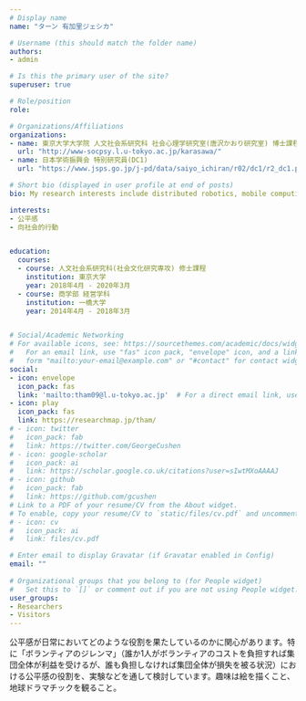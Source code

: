 ```yaml
---
# Display name
name: "ターン 有加里ジェシカ"

# Username (this should match the folder name)
authors:
- admin

# Is this the primary user of the site?
superuser: true

# Role/position
role: 

# Organizations/Affiliations
organizations:
- name: 東京大学大学院 人文社会系研究科 社会心理学研究室(唐沢かおり研究室) 博士課程
  url: "http://www-socpsy.l.u-tokyo.ac.jp/karasawa/"
- name: 日本学術振興会 特別研究員(DC1)
  url: "https://www.jsps.go.jp/j-pd/data/saiyo_ichiran/r02/dc1/r2_dc1.pdf"

# Short bio (displayed in user profile at end of posts)
bio: My research interests include distributed robotics, mobile computing and programmable matter.

interests:
- 公平感
- 向社会的行動


education:
  courses:
  - course: 人文社会系研究科(社会文化研究専攻) 修士課程
    institution: 東京大学
    year: 2018年4月 - 2020年3月
  - course: 商学部 経営学科
    institution: 一橋大学
    year: 2014年4月 - 2018年3月


# Social/Academic Networking
# For available icons, see: https://sourcethemes.com/academic/docs/widgets/#icons
#   For an email link, use "fas" icon pack, "envelope" icon, and a link in the
#   form "mailto:your-email@example.com" or "#contact" for contact widget.
social:
- icon: envelope
  icon_pack: fas
  link: 'mailto:tham09@l.u-tokyo.ac.jp'  # For a direct email link, use "mailto:test@example.org".
- icon: play
  icon_pack: fas
  link: https://researchmap.jp/tham/
# - icon: twitter
#   icon_pack: fab
#   link: https://twitter.com/GeorgeCushen
# - icon: google-scholar
#   icon_pack: ai
#   link: https://scholar.google.co.uk/citations?user=sIwtMXoAAAAJ
# - icon: github
#   icon_pack: fab
#   link: https://github.com/gcushen
# Link to a PDF of your resume/CV from the About widget.
# To enable, copy your resume/CV to `static/files/cv.pdf` and uncomment the lines below.  
# - icon: cv
#   icon_pack: ai
#   link: files/cv.pdf

# Enter email to display Gravatar (if Gravatar enabled in Config)
email: ""
  
# Organizational groups that you belong to (for People widget)
#   Set this to `[]` or comment out if you are not using People widget.  
user_groups:
- Researchers
- Visitors
---
```


公平感が日常においてどのような役割を果たしているのかに関心があります。特に「ボランティアのジレンマ」（誰か1人がボランティアのコストを負担すれば集団全体が利益を受けるが、誰も負担しなければ集団全体が損失を被る状況）における公平感の役割を、実験などを通して検討しています。趣味は絵を描くこと、地球ドラマチックを観ること。